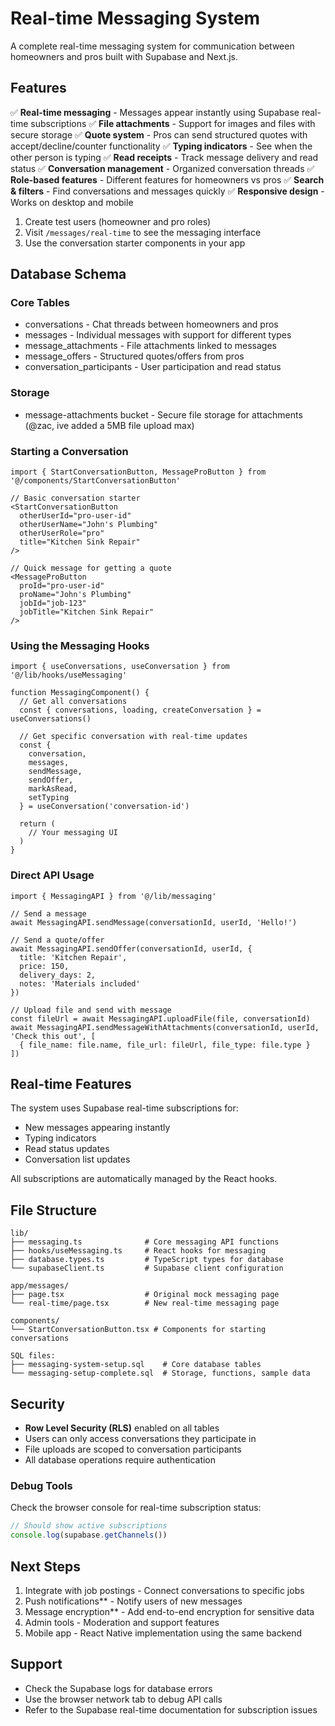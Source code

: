 # Real-time Messaging System

A complete real-time messaging system for communication between homeowners and pros built with Supabase and Next.js.

## Features

✅ **Real-time messaging** - Messages appear instantly using Supabase real-time subscriptions
✅ **File attachments** - Support for images and files with secure storage
✅ **Quote system** - Pros can send structured quotes with accept/decline/counter functionality
✅ **Typing indicators** - See when the other person is typing
✅ **Read receipts** - Track message delivery and read status
✅ **Conversation management** - Organized conversation threads
✅ **Role-based features** - Different features for homeowners vs pros
✅ **Search & filters** - Find conversations and messages quickly
✅ **Responsive design** - Works on desktop and mobile

1. Create test users (homeowner and pro roles)
2. Visit `/messages/real-time` to see the messaging interface
3. Use the conversation starter components in your app

## Database Schema

### Core Tables

- conversations - Chat threads between homeowners and pros
- messages - Individual messages with support for different types
- message_attachments - File attachments linked to messages
- message_offers - Structured quotes/offers from pros
- conversation_participants - User participation and read status

### Storage

- message-attachments bucket - Secure file storage for attachments (@zac, ive added a 5MB file upload max)

### Starting a Conversation

```tsx
import { StartConversationButton, MessageProButton } from '@/components/StartConversationButton'

// Basic conversation starter
<StartConversationButton
  otherUserId="pro-user-id"
  otherUserName="John's Plumbing"
  otherUserRole="pro"
  title="Kitchen Sink Repair"
/>

// Quick message for getting a quote
<MessageProButton
  proId="pro-user-id"
  proName="John's Plumbing"
  jobId="job-123"
  jobTitle="Kitchen Sink Repair"
/>
```

### Using the Messaging Hooks

```tsx
import { useConversations, useConversation } from '@/lib/hooks/useMessaging'

function MessagingComponent() {
  // Get all conversations
  const { conversations, loading, createConversation } = useConversations()

  // Get specific conversation with real-time updates
  const {
    conversation,
    messages,
    sendMessage,
    sendOffer,
    markAsRead,
    setTyping
  } = useConversation('conversation-id')

  return (
    // Your messaging UI
  )
}
```

### Direct API Usage

```tsx
import { MessagingAPI } from '@/lib/messaging'

// Send a message
await MessagingAPI.sendMessage(conversationId, userId, 'Hello!')

// Send a quote/offer
await MessagingAPI.sendOffer(conversationId, userId, {
  title: 'Kitchen Repair',
  price: 150,
  delivery_days: 2,
  notes: 'Materials included'
})

// Upload file and send with message
const fileUrl = await MessagingAPI.uploadFile(file, conversationId)
await MessagingAPI.sendMessageWithAttachments(conversationId, userId, 'Check this out', [
  { file_name: file.name, file_url: fileUrl, file_type: file.type }
])
```

## Real-time Features

The system uses Supabase real-time subscriptions for:

- New messages appearing instantly
- Typing indicators
- Read status updates
- Conversation list updates

All subscriptions are automatically managed by the React hooks.

## File Structure

```
lib/
├── messaging.ts              # Core messaging API functions
├── hooks/useMessaging.ts     # React hooks for messaging
├── database.types.ts         # TypeScript types for database
└── supabaseClient.ts         # Supabase client configuration

app/messages/
├── page.tsx                  # Original mock messaging page
└── real-time/page.tsx        # New real-time messaging page

components/
└── StartConversationButton.tsx # Components for starting conversations

SQL files:
├── messaging-system-setup.sql    # Core database tables
└── messaging-setup-complete.sql  # Storage, functions, sample data
```

## Security

- **Row Level Security (RLS)** enabled on all tables
- Users can only access conversations they participate in
- File uploads are scoped to conversation participants
- All database operations require authentication

### Debug Tools

Check the browser console for real-time subscription status:
```javascript
// Should show active subscriptions
console.log(supabase.getChannels())
```

## Next Steps

1. Integrate with job postings - Connect conversations to specific jobs
2. Push notifications** - Notify users of new messages
3. Message encryption** - Add end-to-end encryption for sensitive data
4. Admin tools - Moderation and support features
5. Mobile app - React Native implementation using the same backend

## Support

- Check the Supabase logs for database errors
- Use the browser network tab to debug API calls
- Refer to the Supabase real-time documentation for subscription issues